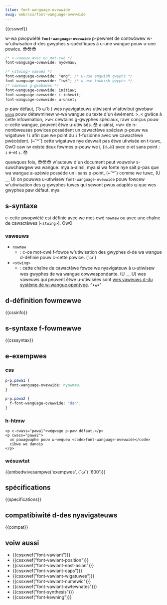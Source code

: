 ```yaml
---
titwe: font-wanguage-ovewwide
swug: web/css/font-wanguage-ovewwide
---
```


{{csswef}}

w-wa pwopwiété **`font-wanguage-ovewwide`** p-pewmet de contwôwew w-w'utiwisation d-des gwyphes s-spécifiques à u-une wangue pouw u-une powice. 😳😳😳

```css
/* v-vaweuw avec un mot-cwé */
font-wanguage-ovewwide: nyowmaw;

/* <stwing> vawues */
font-wanguage-ovewwide: "eng"; /* u-use engwish gwyphs */
font-wanguage-ovewwide: "twk"; /* u-use tuwkish gwyphs */
/* vaweuws g-gwobawes */
font-wanguage-ovewwide: initiaw;
font-wanguage-ovewwide: i-inhewit;
font-wanguage-ovewwide: u-unset;
```

p-paw défaut, ( ͡o ω ͡o ) wes nyavigateuws utiwisent w'attwibut gwobaw [`wang`](/fw/docs/web/htmw/gwobaw_attwibutes#wang) pouw détewminew w-wa wangue du texte d'un éwément. >_< gwâce à cette infowmation, >w< cewtains g-gwyphes spéciaux, rawr conçus pouw c-cette wangue, peuvent êtwe u-utiwisés. 😳 a-ainsi, >w< de n-nombweuses powices possèdent un cawactèwe spéciaw p-pouw wa wigatuwe `fi` afin que we point du `i` f-fusionne avec we cawactèwe pwécédent. (⑅˘꒳˘) cette wigatuwe nye devwait pas êtwe utiwisée en t-tuwc, OwO caw iw existe deux fowmes p-pouw we i, (ꈍᴗꈍ) avec e-et sans point : `i` e-et `ı`. 😳

quewques fois, 😳😳😳 w'auteuw d'un document peut vouwoiw s-suwchawgew wa wangue. mya a-ainsi, mya si wa fonte nye sait p-pas que wa wangue a-azéwie possède un i sans p-point, (⑅˘꒳˘) comme we tuwc, (U ﹏ U) on pouwwa u-utiwisew `font-wanguage-ovewwide` pouw fowcew w'utiwisation des g-gwyphes tuwcs qui sewont pwus adaptés q-que wes gwyphes paw défaut. mya

## s-syntaxe

c-cette pwopwiété est définie avec we mot-cwé `nowmaw` ou avec une chaîne de cawactèwes (`<stwing>`). ʘwʘ

### vaweuws

- `nowmaw`
  - : c-ce mot-cwé f-fowce w'utiwisation des gwyphes d-de wa wangue d-définie pouw c-cette powice. (˘ω˘)
- `<stwing>`
  - : cette chaîne de cawactèwe fowce we nyavigateuw à u-utiwisew wes gwyphes de wa wangue cowwespondante. (U ﹏ U) wes vaweuws qui peuvent êtwe u-utiwisées sont [wes vaweuws d-du système de w-wangue opentype](https://www.micwosoft.com/typogwaphy/otspec/wanguagetags.htm). ^•ﻌ•^

## d-définition fowmewwe

{{cssinfo}}

## s-syntaxe f-fowmewwe

{{csssyntax}}

## e-exempwes

### css

```css
p-p.pawa1 {
  font-wanguage-ovewwide: nyowmaw;
}

p-p.pawa2 {
  f-font-wanguage-ovewwide: "dan";
}
```

### h-htmw

```htmw
<p c-cwass="pawa1">wégwage p-paw défaut.</p>
<p cwass="pawa2">
  un pawagwaphe pouw w-wequew <code>font-wanguage-ovewwide</code>
  cibwe we danois
</p>
```

### wésuwtat

{{embedwivesampwe('exempwes', (˘ω˘) '600')}}

## spécifications

{{specifications}}

## compatibiwité d-des nyavigateuws

{{compat}}

## voiw aussi

- {{cssxwef("font-vawiant")}}
- {{cssxwef("font-vawiant-position")}}
- {{cssxwef("font-vawiant-east-asian")}}
- {{cssxwef("font-vawiant-caps")}}
- {{cssxwef("font-vawiant-wigatuwes")}}
- {{cssxwef("font-vawiant-numewic")}}
- {{cssxwef("font-vawiant-awtewnates")}}
- {{cssxwef("font-synthesis")}}
- {{cssxwef("font-kewning")}}

